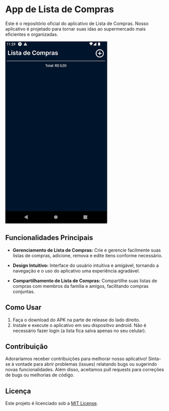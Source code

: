# App de Lista de Compras

Este é o repositório oficial do aplicativo de Lista de Compras. Nosso aplicativo é projetado para tornar suas idas ao supermercado mais eficientes e organizadas.

![Gif Mobile](./_photos/mobile.gif)

<!--
Possível melhoria:
  - marcar itens já coletados (ou tachar os itens que tiverem com preço e deixar "normal" os que tiverem sem preço)  
-->

## Funcionalidades Principais

- **Gerenciamento de Lista de Compras:** Crie e gerencie facilmente suas listas de compras, adicione, remova e edite itens conforme necessário.

- **Design Intuitivo:** Interface do usuário intuitiva e amigável, tornando a navegação e o uso do aplicativo uma experiência agradável.

- **Compartilhamento de Lista de Compras:** Compartilhe suas listas de compras com membros da família e amigos, facilitando compras conjuntas.

## Como Usar

1. Faça o download do APK na parte de release do lado direito.
2. Instale e execute o aplicativo em seu dispositivo android. Não é necessário fazer login (a lista fica salva apenas no seu celular).

## Contribuição

Adoraríamos receber contribuições para melhorar nosso aplicativo! Sinta-se à vontade para abrir problemas (issues) relatando bugs ou sugerindo novas funcionalidades. Além disso, aceitamos pull requests para correções de bugs ou melhorias de código.

## Licença

Este projeto é licenciado sob a [MIT License](LICENSE).
